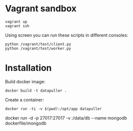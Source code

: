Vagrant sandbox
===============

    vagrant up
    vagrant ssh

Using screen you can run these scripts in different consoles:

    python /vagrant/test/client.py
    python /vagrant/test/worker.py


Installation
============

Build docker image:

    docker build -t datapuller .

Create a container:

    docker run -ti -v $(pwd):/opt/app datapuller


docker run -d -p 27017:27017 -v <db-dir>:/data/db --name mongodb dockerfile/mongodb
